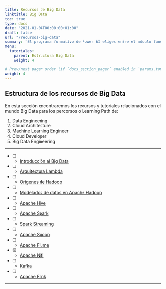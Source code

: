 ```yaml
---
title: Recursos de Big Data
linktitle: Big Data
toc: true
type: docs
date: "2021-01-04T00:00:00+01:00"
draft: false
url: "/recursos-big-data"
summary: "El programa formativo de Power BI eliges entre el módulo fundamentos y avanzado a empresas, autónomos y clases privadas en modalidad remoto o presencial."
menu:
  tutoriales:
    parent: Estructura Big Data
    weight: 4

# Prev/next pager order (if `docs_section_pager` enabled in `params.toml`)
weight: 4
---
```



## Estructura de los recursos de Big Data
En esta sección encontraremos los recursos y tutoriales relacionados con el mundo Big Data para los percorsos o Learning Path de:

1. Data Engineering
2. Cloud Architecture
3. Machine Learning Engineer
4. Cloud Developer
5. Big Data Engineering

***

- [ ] - [Introducción al Big Data](#)
- [ ] - [Arquitectura Lambda](#)
- [ ] - [Origenes de Hadoop](#)
- [ ] - [Modelados de datos en Apache Hadoop](#)
- [ ] - [Apache Hive](#)
- [ ] - [Apache Spark](#)
- [ ] - [Spark Streaming](#)
- [ ] - [Apache Sqoop](#)
- [ ] - [Apache Flume](#)
- [X] - [Apache Nifi](/recursos-apache-nifi)
- [ ] - [Kafka](#)
- [ ] - [Apache Flink](#)


* * *

